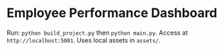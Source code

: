 # Employee Performance Dashboard 
Run: `python build_project.py` then `python main.py`. Access at `http://localhost:5001`. 
Uses local assets in `assets/`. 
